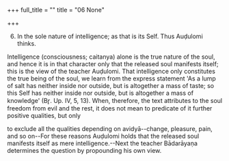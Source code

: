 +++
full_title = ""
title = "06 None"

+++


6. In the sole nature of intelligence; as that is its Self. Thus Auḍulomi thinks.

Intelligence (consciousness; caitanya) alone is the true nature of the soul, and hence it is in that character only that the released soul manifests itself; this is the view of the teacher Auḍulomi. That intelligence only constitutes the true being of the soul, we learn from the express statement 'As a lump of salt has neither inside nor outside, but is altogether a mass of taste; so this Self has neither inside nor outside, but is altogether a mass of knowledge' (Br̥. Up. IV, 5, 13). When, therefore, the text attributes to the soul freedom from evil and the rest, it does not mean to predicate of it further positive qualities, but only

to exclude all the qualities depending on avidyā--change, pleasure, pain, and so on--For these reasons Auḍulomi holds that the released soul manifests itself as mere intelligence.--Next the teacher Bādarāyaṇa determines the question by propounding his own view.

